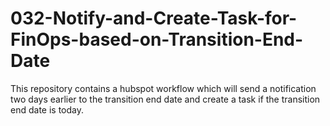 # 032-Notify-and-Create-Task-for-FinOps-based-on-Transition-End-Date
This repository contains a hubspot workflow which will send a notification two days earlier to the transition end date and create a task if the transition end date is today.
